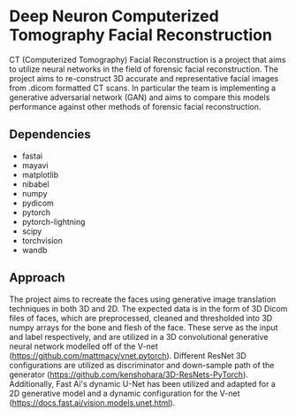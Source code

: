 # Deep Neuron Computerized Tomography Facial Reconstruction
CT (Computerized Tomography) Facial Reconstruction is a project that aims to utilize neural networks in the field of forensic facial reconstruction. The project aims to re-construct 3D accurate and representative facial images from .dicom formatted CT scans. In particular the team is implementing a generative adversarial network (GAN) and aims to compare this models performance against other methods of forensic facial reconstruction.  

## Dependencies  
* fastai  
* mayavi  
* matplotlib  
* nibabel  
* numpy  
* pydicom  
* pytorch  
* pytorch-lightning 
* scipy  
* torchvision  
* wandb  

## Approach
The project aims to recreate the faces using generative image translation techniques in both 3D and 2D. 
The expected data is in the form of 3D Dicom files of faces, which are preprocessed, cleaned and thresholded into 3D numpy arrays for the bone and flesh of the face. These serve as the input and label respectively, and are utilized in a 3D convolutional generative neural network modelled off of the V-net (https://github.com/mattmacy/vnet.pytorch).
Different ResNet 3D configurations are utilized as discriminator and down-sample path of the generator (https://github.com/kenshohara/3D-ResNets-PyTorch). Additionally, Fast Ai's dynamic U-Net has been utilized and adapted for a 2D generative model and a dynamic configuration for the V-net (https://docs.fast.ai/vision.models.unet.html).



